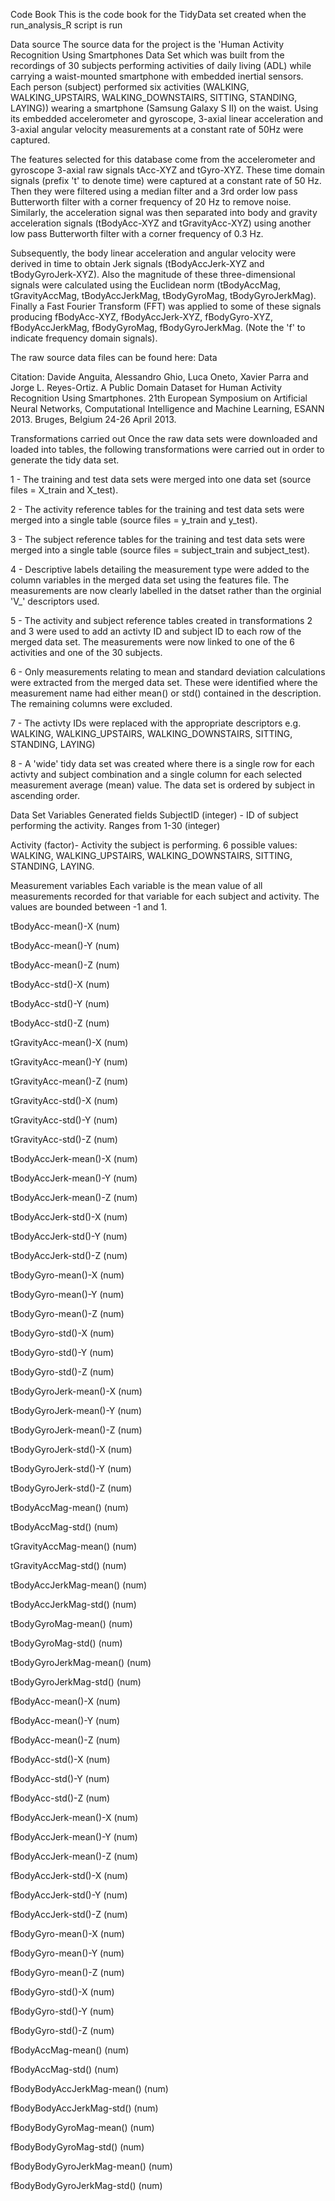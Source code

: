 Code Book
This is the code book for the TidyData set created when the run_analysis_R script is run

Data source
The source data for the project is the 'Human Activity Recognition Using Smartphones Data Set which was built from the recordings of 30 subjects performing activities of daily living (ADL) while carrying a waist-mounted smartphone with embedded inertial sensors. Each person (subject) performed six activities (WALKING, WALKING_UPSTAIRS, WALKING_DOWNSTAIRS, SITTING, STANDING, LAYING)) wearing a smartphone (Samsung Galaxy S II) on the waist. Using its embedded accelerometer and gyroscope, 3-axial linear acceleration and 3-axial angular velocity measurements at a constant rate of 50Hz were captured.

The features selected for this database come from the accelerometer and gyroscope 3-axial raw signals tAcc-XYZ and tGyro-XYZ. These time domain signals (prefix 't' to denote time) were captured at a constant rate of 50 Hz. Then they were filtered using a median filter and a 3rd order low pass Butterworth filter with a corner frequency of 20 Hz to remove noise. Similarly, the acceleration signal was then separated into body and gravity acceleration signals (tBodyAcc-XYZ and tGravityAcc-XYZ) using another low pass Butterworth filter with a corner frequency of 0.3 Hz.

Subsequently, the body linear acceleration and angular velocity were derived in time to obtain Jerk signals (tBodyAccJerk-XYZ and tBodyGyroJerk-XYZ). Also the magnitude of these three-dimensional signals were calculated using the Euclidean norm (tBodyAccMag, tGravityAccMag, tBodyAccJerkMag, tBodyGyroMag, tBodyGyroJerkMag). Finally a Fast Fourier Transform (FFT) was applied to some of these signals producing fBodyAcc-XYZ, fBodyAccJerk-XYZ, fBodyGyro-XYZ, fBodyAccJerkMag, fBodyGyroMag, fBodyGyroJerkMag. (Note the 'f' to indicate frequency domain signals).

The raw source data files can be found here: Data

Citation: Davide Anguita, Alessandro Ghio, Luca Oneto, Xavier Parra and Jorge L. Reyes-Ortiz. A Public Domain Dataset for Human Activity Recognition Using Smartphones. 21th European Symposium on Artificial Neural Networks, Computational Intelligence and Machine Learning, ESANN 2013. Bruges, Belgium 24-26 April 2013.

Transformations carried out
Once the raw data sets were downloaded and loaded into tables, the following transformations were carried out in order to generate the tidy data set.

1 - The training and test data sets were merged into one data set (source files = X_train and X_test). 

2 - The activity reference tables for the training and test data sets were merged into a single table (source files = y_train and y_test).

3 - The subject reference tables for the training and test data sets were merged into a single table (source files = subject_train and subject_test).

4 - Descriptive labels detailing the measurement type were added to the column variables in the merged data set using the features file. The measurements are now clearly labelled in the datset rather than the orginial 'V_' descriptors used.

5 - The activity and subject reference tables created in transformations 2 and 3 were used to add an activty ID and subject ID to each row of the merged data set. The measurements were now linked to one of the 6 activities and one of the 30 subjects.

6 - Only measurements relating to mean and standard deviation calculations were extracted from the merged data set. These were identified where the measurement name had either mean() or std() contained in the description. The remaining columns were excluded.

7 - The activty IDs were replaced with the appropriate descriptors e.g. WALKING, WALKING_UPSTAIRS, WALKING_DOWNSTAIRS, SITTING, STANDING, LAYING)

8 - A 'wide' tidy data set was created where there is a single row for each activty and subject combination and a single column for each selected measurement average (mean) value. The data set is ordered by subject in ascending order.

Data Set Variables
Generated fields
SubjectID (integer) - ID of subject performing the activity. Ranges from 1-30 (integer)

Activity (factor)- Activity the subject is performing. 6 possible values: WALKING, WALKING_UPSTAIRS, WALKING_DOWNSTAIRS, SITTING, STANDING, LAYING.

Measurement variables
Each variable is the mean value of all measurements recorded for that variable for each subject and activity. The values are bounded between -1 and 1.

tBodyAcc-mean()-X (num)

tBodyAcc-mean()-Y (num)

tBodyAcc-mean()-Z (num)

tBodyAcc-std()-X (num)

tBodyAcc-std()-Y (num)

tBodyAcc-std()-Z (num)

tGravityAcc-mean()-X (num)

tGravityAcc-mean()-Y (num)

tGravityAcc-mean()-Z (num)

tGravityAcc-std()-X (num)

tGravityAcc-std()-Y (num)

tGravityAcc-std()-Z (num)

tBodyAccJerk-mean()-X (num)

tBodyAccJerk-mean()-Y (num)

tBodyAccJerk-mean()-Z (num)

tBodyAccJerk-std()-X (num)

tBodyAccJerk-std()-Y (num)

tBodyAccJerk-std()-Z (num)

tBodyGyro-mean()-X (num)

tBodyGyro-mean()-Y (num)

tBodyGyro-mean()-Z (num)

tBodyGyro-std()-X (num)

tBodyGyro-std()-Y (num)

tBodyGyro-std()-Z (num)

tBodyGyroJerk-mean()-X (num)

tBodyGyroJerk-mean()-Y (num)

tBodyGyroJerk-mean()-Z (num)

tBodyGyroJerk-std()-X (num)

tBodyGyroJerk-std()-Y (num)

tBodyGyroJerk-std()-Z (num)

tBodyAccMag-mean() (num)

tBodyAccMag-std() (num)

tGravityAccMag-mean() (num)

tGravityAccMag-std() (num)

tBodyAccJerkMag-mean() (num)

tBodyAccJerkMag-std() (num)

tBodyGyroMag-mean() (num)

tBodyGyroMag-std() (num)

tBodyGyroJerkMag-mean() (num)

tBodyGyroJerkMag-std() (num)

fBodyAcc-mean()-X (num)

fBodyAcc-mean()-Y (num)

fBodyAcc-mean()-Z (num)

fBodyAcc-std()-X (num)

fBodyAcc-std()-Y (num)

fBodyAcc-std()-Z (num)

fBodyAccJerk-mean()-X (num)

fBodyAccJerk-mean()-Y (num)

fBodyAccJerk-mean()-Z (num)

fBodyAccJerk-std()-X (num)

fBodyAccJerk-std()-Y (num)

fBodyAccJerk-std()-Z (num)

fBodyGyro-mean()-X (num)

fBodyGyro-mean()-Y (num)

fBodyGyro-mean()-Z (num)

fBodyGyro-std()-X (num)

fBodyGyro-std()-Y (num)

fBodyGyro-std()-Z (num)

fBodyAccMag-mean() (num)

fBodyAccMag-std() (num)

fBodyBodyAccJerkMag-mean() (num)

fBodyBodyAccJerkMag-std() (num)

fBodyBodyGyroMag-mean() (num)

fBodyBodyGyroMag-std() (num)

fBodyBodyGyroJerkMag-mean() (num)

fBodyBodyGyroJerkMag-std() (num)